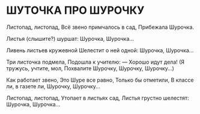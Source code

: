 # ШУТОЧКА ПРО ШУРОЧКУ

Листопад, листопад,
Всё звено примчалось в сад,
Прибежала Шурочка.

Листья (слышите?) шуршат:
Шурочка, Шурочка…

Ливень листьев кружевной
Шелестит о ней одной:
Шурочка, Шурочка…

Три листочка подмела,
Подошла к учителю:
— Хорошо идут дела!
(Я тружусь, учтите, мол,
Похвалите Шурочку,
Шурочку, Шурочку…)

Как работает звено,
Это Шуре все равно,
Только бы отметили,
В классе ли, в газете ли,
Шурочку, Шурочку…

Листопад, листопад,
Утопает в листьях сад,
Листья грустно шелестят:
Шурочка, Шурочка…
